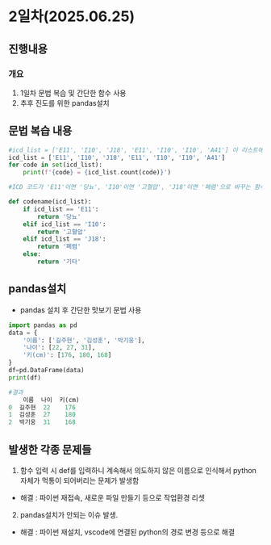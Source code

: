 # 2일차(2025.06.25)
## 진행내용
### 개요
1. 1일차 문법 복습 및 간단한 함수 사용
2. 추후 진도를 위한 pandas설치
## 문법 복습 내용
```python
#icd_list = ['E11', 'I10', 'J18', 'E11', 'I10', 'I10', 'A41'] 이 리스트에서 코드 별 등장 횟수 정리
icd_list = ['E11', 'I10', 'J18', 'E11', 'I10', 'I10', 'A41']
for code in set(icd_list):
    print(f'{code} = {icd_list.count(code)}')
```

```python
#ICD 코드가 'E11'이면 '당뇨', 'I10'이면 '고혈압', 'J18'이면 '폐렴'으로 바꾸는 함수를 짜라.

def codename(icd_list):
    if icd_list == 'E11':
        return '당뇨'
    elif icd_list == 'I10':
        return '고혈압'
    elif icd_list == 'J18':
        return '폐렴'
    else:
        return '기타'
```
## pandas설치
- pandas 설치 후 간단한 맛보기 문법 사용
```python
import pandas as pd
data = {
    '이름': ['길주현', '김성훈', '박기웅'],
    '나이': [22, 27, 31],
    '키(cm)': [176, 180, 168]
}
df=pd.DataFrame(data)
print(df)

#결과
    이름  나이  키(cm)
0  길주현  22    176
1  김성훈  27    180
2  박기웅  31    168
```
## 발생한 각종 문제들
1. 함수 입력 시 def를 입력하니 계속해서 의도하지 않은 이름으로 인식해서 python 자체가 먹통이 되어버리는 문제가 발생함
- 해결 : 파이썬 재접속, 새로운 파일 만들기 등으로 작업환경 리셋

2. pandas설치가 안되는 이슈 발생. 
- 해결 : 파이썬 재설치, vscode에 연결된 python의 경로 변경 등으로 해결